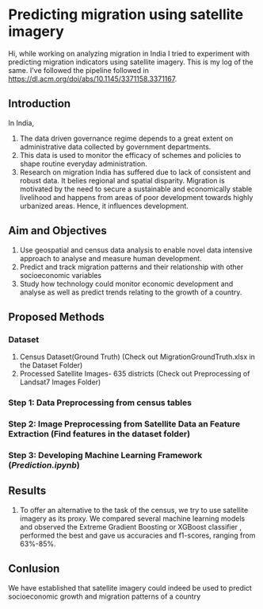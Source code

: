 # Predicting migration using satellite imagery

Hi, while working on analyzing migration in India I tried to experiment with predicting migration indicators using satellite imagery. This is my log of the same. I've followed the pipeline followed in https://dl.acm.org/doi/abs/10.1145/3371158.3371167.

## Introduction

In India, 
1. The data driven governance regime depends to a great extent on administrative data collected by government departments.
2. This data is used to monitor the efficacy of schemes and policies to shape routine everyday administration.
3. Research on migration India has suffered due to lack of consistent and robust data. It belies regional and spatial disparity. Migration is motivated by the need to secure a sustainable  and  economically stable livelihood and happens from areas of poor development towards highly urbanized areas. Hence, it influences development.

## Aim and Objectives

1. Use geospatial and census data analysis to enable novel data intensive approach to analyse and measure human development.
2. Predict and track migration patterns and their relationship with other socioeconomic variables
3. Study how technology could monitor economic development and analyse as well as predict trends relating to the growth of a country.

## Proposed Methods

### Dataset

1. Census Dataset(Ground Truth) (Check out MigrationGroundTruth.xlsx in the Dataset Folder)
2. Processed Satellite Images- 635 districts (Check out Preprocessing of Landsat7 Images Folder)

### Step 1: Data Preprocessing from census tables
### Step 2: Image Preprocessing from Satellite Data an Feature Extraction (Find features in the dataset folder)
### Step 3: Developing Machine Learning Framework (_Prediction.ipynb_)

## Results 

1. To offer an alternative to the task of the census, we try to use satellite imagery as its proxy. We compared several machine learning models and observed the Extreme Gradient Boosting or   XGBoost classifier , performed the best and gave us accuracies and f1-scores, ranging from    63%-85%.

## Conlusion

We have established that satellite imagery could indeed be used to predict socioeconomic growth and migration patterns of a country
 


